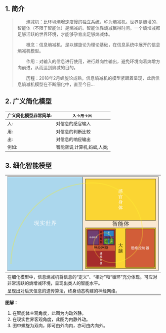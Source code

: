 ## 1. 简介

> 　　熵减机：比环境熵增速度慢的独立系统，称为熵减机。世界是熵增的，智能体（不限于智能体）是熵减的。智能体靠熵减赢得时间。一个熵增减都足够活跃的世界环境，才能够孕育出足够熵减体。
>
> 　　概念：信息熵减机，是以螺旋论为理论基础，在信息系统中展开的信息熵减机模型。
>
> 　　作用：对输入的信息进行使用，进行趋向性输出，避免环境向着熵增方向前进，从而达到熵减的目的。
>
> 　　历程：2018年2月螺旋论成熟，信息熵减机的模型紧跟着呈现，此后信息熵减机模型在不断细化中，直至今日...


## 2. 广义简化模型

| 广义简化模型非常简单: | `入`->`用`->`出` |
| --- | --- |
| 入: | 对信息的感官输入 |
| 用: | 对信息的判断比较 |
| 出: | 对信息的响应输出 |
| 例如: | 智能空调,计算机,蚂蚁,人类; |

## 3. 细化智能模型

| ![](../手写笔记/assets/267_信息熵减机模型_相对版.png) |
| --- |
| 在细化模型中，信息熵减机将信息的“定义”、“相对”和“循环”充分体现。可应对非常活跃的熵增减环境，呈现出类人的智能水平。 |
| 呈现出对后天信息的遗传算法，终身动态构建的神经网络。 |

**图解：**
1. 在智能体主观角度，此图为内动外静。
2. 在现实世界客观角度，此图为内静外动。
3. 图中螺旋为双向，即可由外向内，亦可由内向外。
